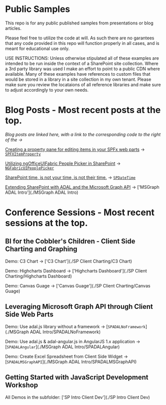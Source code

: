 # Public Samples
This repo is for any public published samples from presentations or blog articles.

Please feel free to utilize the code at will.  As such there are no garantees that any code provided in this repo will function properly in all cases, and is meant for educational use only.

USE INSTRUCTIONS: Unless otherwise stipulated all of these examples are intended to be run inside the context of a SharePoint site collection. Where a 3rd party library was used I make an effort to point to a public CDN where available. Many of these examples have references to custom files that would be stored in a library in a site collection in my own tenant.  Please make sure you review the locataions of all reference libraries and make sure to adjust accordingly to your own needs.

# Blog Posts - Most recent posts at the top.

*Blog posts are linked here, with a link to the corresponding code to the right of the ->*

[Creating a property pane for editing items in your SPFx web parts](http://wp.me/p7UKup-6D) -> [`SPFXItemProperty`](./SPFXItemProperty)

[Utilizing ngOfficeUIFabric People Picker in SharePoint](http://wp.me/p7UKup-5v) -> [`NGFabricUIPeoplePicker`](./NGFabricUIPeoplePicker)

[SharePoint time, is not your time, is not their time.](http://wp.me/p7UKup-5a) -> [`SPDateTime`](./SPDateTime)

[Extending SharePoint with ADAL and the Microsoft Graph API](http://wp.me/p7UKup-28) -> ['MSGraph ADAL Intro'](./MSGraph ADAL Intro)

# Conference Sessions - Most recent sessions at the top.

## BI for the Cobbler's Children - Client Side Charting and Graphing

Demo: C3 Chart -> ['C3 Chart'](./SP Client Charting/C3 Chart)

Demo: Highcharts Dashboard -> ['Highcharts Dashboard'](./SP Client Charting/Highcharts Dashboard)

Demo: Canvas Guage -> ['Canvas Guage'](./SP Client Charting/Canvas Guage)

## Leveraging Microsoft Graph API through Client Side Web Parts

Demo: Use adal.js library without a framework -> [`SPADALNoFramework`](./MSGraph ADAL Intro/SPADALNoFramework)

Demo: Use adal.js & adal-angular.js in AngularJS 1.x application -> [`SPADALAngular`](./MSGraph ADAL Intro/SPADALAngular) 

Demo: Create Excel Spreadsheet from Client Side Widget -> [`SPADALMSGraphAPI`](./MSGraph ADAL Intro/SPADALMSGraphAPI)

## Getting Started with JavaScript Development Workshop

All Demos in the subfolder: ['SP Intro Client Dev'](./SP Intro Client Dev)




